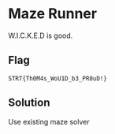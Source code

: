 # Maze Runner

W.I.C.K.E.D is good.

## Flag

`STRT{Th0M4s_WoU1D_b3_PR0uD!}`

## Solution

Use existing maze solver
